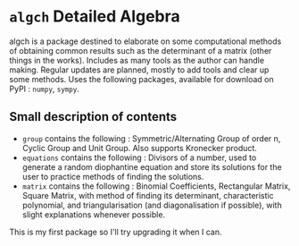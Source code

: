 # `algch` Detailed Algebra

algch is a package destined to elaborate on some computational methods of obtaining common results such as the determinant of a matrix (other things in the works). Includes as many tools as the author can handle making. Regular updates are planned, mostly to add tools and clear up some methods.
Uses the following packages, available for download on PyPI : `numpy`, `sympy`.

## Small description of contents

- `group` contains the following : Symmetric/Alternating Group of order n, Cyclic Group and Unit Group. Also supports Kronecker product.
- `equations` contains the following : Divisors of a number, used to generate a random diophantine equation and store its solutions for the user to practice methods of finding the solutions.
- `matrix` contains the following : Binomial Coefficients, Rectangular Matrix, Square Matrix, with method of finding its determinant, characteristic polynomial, and triangularisation (and diagonalisation if possible), with slight explanations whenever possible.

This is my first package so I'll try upgrading it when I can.